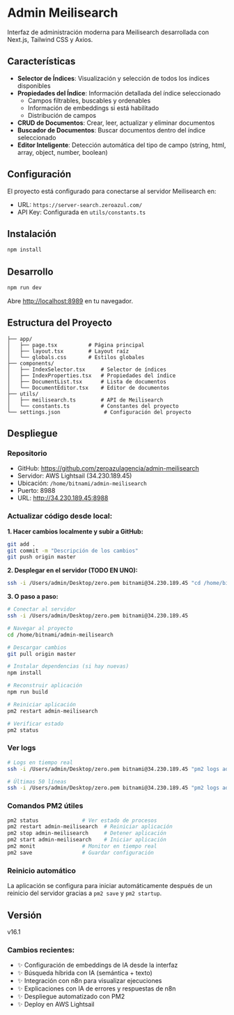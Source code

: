 # Admin Meilisearch

Interfaz de administración moderna para Meilisearch desarrollada con Next.js, Tailwind CSS y Axios.

## Características

- **Selector de Índices**: Visualización y selección de todos los índices disponibles
- **Propiedades del Índice**: Información detallada del índice seleccionado
  - Campos filtrables, buscables y ordenables
  - Información de embeddings si está habilitado
  - Distribución de campos
- **CRUD de Documentos**: Crear, leer, actualizar y eliminar documentos
- **Buscador de Documentos**: Buscar documentos dentro del índice seleccionado
- **Editor Inteligente**: Detección automática del tipo de campo (string, html, array, object, number, boolean)

## Configuración

El proyecto está configurado para conectarse al servidor Meilisearch en:
- URL: `https://server-search.zeroazul.com/`
- API Key: Configurada en `utils/constants.ts`

## Instalación

```bash
npm install
```

## Desarrollo

```bash
npm run dev
```

Abre [http://localhost:8989](http://localhost:8989) en tu navegador.

## Estructura del Proyecto

```
├── app/
│   ├── page.tsx          # Página principal
│   ├── layout.tsx        # Layout raíz
│   └── globals.css       # Estilos globales
├── components/
│   ├── IndexSelector.tsx     # Selector de índices
│   ├── IndexProperties.tsx   # Propiedades del índice
│   ├── DocumentList.tsx      # Lista de documentos
│   └── DocumentEditor.tsx    # Editor de documentos
├── utils/
│   ├── meilisearch.ts        # API de Meilisearch
│   └── constants.ts          # Constantes del proyecto
└── settings.json              # Configuración del proyecto
```

## Despliegue

### Repositorio
- GitHub: https://github.com/zeroazulagencia/admin-meilisearch
- Servidor: AWS Lightsail (34.230.189.45)
- Ubicación: `/home/bitnami/admin-meilisearch`
- Puerto: 8988
- URL: http://34.230.189.45:8988

### Actualizar código desde local:

**1. Hacer cambios localmente y subir a GitHub:**
```bash
git add .
git commit -m "Descripción de los cambios"
git push origin master
```

**2. Desplegar en el servidor (TODO EN UNO):**
```bash
ssh -i /Users/admin/Desktop/zero.pem bitnami@34.230.189.45 "cd /home/bitnami/admin-meilisearch && git pull && npm run build && pm2 restart admin-meilisearch"
```

**3. O paso a paso:**
```bash
# Conectar al servidor
ssh -i /Users/admin/Desktop/zero.pem bitnami@34.230.189.45

# Navegar al proyecto
cd /home/bitnami/admin-meilisearch

# Descargar cambios
git pull origin master

# Instalar dependencias (si hay nuevas)
npm install

# Reconstruir aplicación
npm run build

# Reiniciar aplicación
pm2 restart admin-meilisearch

# Verificar estado
pm2 status
```

### Ver logs
```bash
# Logs en tiempo real
ssh -i /Users/admin/Desktop/zero.pem bitnami@34.230.189.45 "pm2 logs admin-meilisearch"

# Últimas 50 líneas
ssh -i /Users/admin/Desktop/zero.pem bitnami@34.230.189.45 "pm2 logs admin-meilisearch --lines 50 --nostream"
```

### Comandos PM2 útiles
```bash
pm2 status              # Ver estado de procesos
pm2 restart admin-meilisearch  # Reiniciar aplicación
pm2 stop admin-meilisearch     # Detener aplicación
pm2 start admin-meilisearch    # Iniciar aplicación
pm2 monit               # Monitor en tiempo real
pm2 save                # Guardar configuración
```

### Reinicio automático
La aplicación se configura para iniciar automáticamente después de un reinicio del servidor gracias a `pm2 save` y `pm2 startup`.

## Versión

v16.1

### Cambios recientes:
- ✨ Configuración de embeddings de IA desde la interfaz
- ✨ Búsqueda híbrida con IA (semántica + texto)
- ✨ Integración con n8n para visualizar ejecuciones
- ✨ Explicaciones con IA de errores y respuestas de n8n
- ✨ Despliegue automatizado con PM2
- ✨ Deploy en AWS Lightsail

